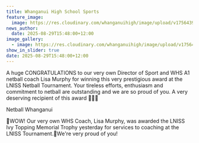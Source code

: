 ```yaml
---
title: Whanganui High School Sports
feature_image:
  image: https://res.cloudinary.com/whanganuihigh/image/upload/v1756439271/Lisa_Murphy_xqz1fj.jpg
news_author:
  date: 2025-08-29T15:48:00+12:00
image_gallery:
  - image: https://res.cloudinary.com/whanganuihigh/image/upload/v1756439273/Lisa_Murphy1_zu2kfb.jpg
show_in_slider: true
date: 2025-08-29T15:48:00+12:00
---
```

A huge CONGRATULATIONS to our very own Director of Sport and WHS A1 netball coach Lisa Murphy for winning this very prestigious award at the LNISS Netball Tournament. Your tireless efforts, enthusiasm and commitment to netball are outstanding and we are so proud of you. A very deserving recipient of this award 🤩💚💛

Netball Whanganui

🤩WOW! Our very own WHS Coach, Lisa Murphy, was awarded the LNISS Ivy Topping Memorial Trophy yesterday for services to coaching at the LNISS Tournament.🥳We're very proud of you!
